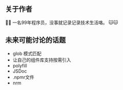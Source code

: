 ## 关于作者

🎉🎉 一名99年程序员，没事就记录记录技术生活咯。 🐱🐱

## 未来可能讨论的话题

- glob 模式匹配
- 让自己的组件库支持按需引入
- polyfill
- JSDoc
- .npmr文件
- nrm
